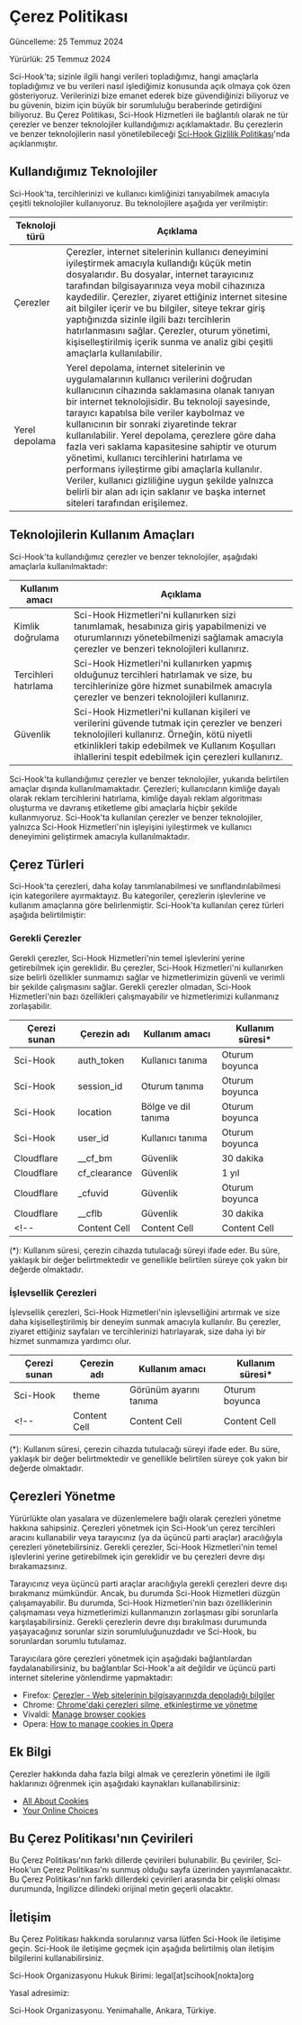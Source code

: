 # Çerez Politikası

Güncelleme: 25 Temmuz 2024

Yürürlük: 25 Temmuz 2024

Sci-Hook'ta; sizinle ilgili hangi verileri topladığımız, hangi amaçlarla topladığımız ve bu verileri nasıl işlediğimiz konusunda açık olmaya çok özen gösteriyoruz. Verilerinizi bize emanet ederek bize güvendiğinizi biliyoruz ve bu güvenin, bizim için büyük bir sorumluluğu beraberinde getirdiğini biliyoruz. Bu Çerez Politikası, Sci-Hook Hizmetleri ile bağlantılı olarak ne tür çerezler ve benzer teknolojiler kullandığımızı açıklamaktadır. Bu çerezlerin ve benzer teknolojilerin nasıl yönetilebileceği [Sci-Hook Gizlilik Politikası](https://policies.scihook.org/privacy-policy)'nda açıklanmıştır.

## Kullandığımız Teknolojiler

Sci-Hook'ta, tercihlerinizi ve kullanıcı kimliğinizi tanıyabilmek amacıyla çeşitli teknolojiler kullanıyoruz. Bu teknolojilere aşağıda yer verilmiştir:

| Teknoloji türü  | Açıklama |
| ------------- | ------------- |
| Çerezler  | Çerezler, internet sitelerinin kullanıcı deneyimini iyileştirmek amacıyla kullandığı küçük metin dosyalarıdır. Bu dosyalar, internet tarayıcınız tarafından bilgisayarınıza veya mobil cihazınıza kaydedilir. Çerezler, ziyaret ettiğiniz internet sitesine ait bilgiler içerir ve bu bilgiler, siteye tekrar giriş yaptığınızda sizinle ilgili bazı tercihlerin hatırlanmasını sağlar. Çerezler, oturum yönetimi, kişiselleştirilmiş içerik sunma ve analiz gibi çeşitli amaçlarla kullanılabilir.  |
| Yerel depolama  | Yerel depolama, internet sitelerinin ve uygulamalarının kullanıcı verilerini doğrudan kullanıcının cihazında saklamasına olanak tanıyan bir internet teknolojisidir. Bu teknoloji sayesinde, tarayıcı kapatılsa bile veriler kaybolmaz ve kullanıcının bir sonraki ziyaretinde tekrar kullanılabilir. Yerel depolama, çerezlere göre daha fazla veri saklama kapasitesine sahiptir ve oturum yönetimi, kullanıcı tercihlerini hatırlama ve performans iyileştirme gibi amaçlarla kullanılır. Veriler, kullanıcı gizliliğine uygun şekilde yalnızca belirli bir alan adı için saklanır ve başka internet siteleri tarafından erişilemez.  |

## Teknolojilerin Kullanım Amaçları

Sci-Hook'ta kullandığımız çerezler ve benzer teknolojiler, aşağıdaki amaçlarla kullanılmaktadır:

| Kullanım amacı  | Açıklama |
| ------------- | ------------- |
| Kimlik doğrulama  | Sci-Hook Hizmetleri'ni kullanırken sizi tanımlamak, hesabınıza giriş yapabilmenizi ve oturumlarınızı yönetebilmenizi sağlamak amacıyla çerezler ve benzeri teknolojileri kullanırız.  |
| Tercihleri hatırlama  | Sci-Hook Hizmetleri'ni kullanırken yapmış olduğunuz tercihleri hatırlamak ve size, bu tercihlerinize göre hizmet sunabilmek amacıyla çerezler ve benzeri teknolojileri kullanırız.  |
| Güvenlik  | Sci-Hook Hizmetleri'ni kullanan kişileri ve verilerini güvende tutmak için çerezler ve benzeri teknolojileri kullanırız. Örneğin, kötü niyetli etkinlikleri takip edebilmek ve Kullanım Koşulları ihlallerini tespit edebilmek için çerezleri kullanırız. |

Sci-Hook'ta kullandığımız çerezler ve benzer teknolojiler, yukarıda belirtilen amaçlar dışında kullanılmamaktadır. Çerezleri; kullanıcıların kimliğe dayalı olarak reklam tercihlerini hatırlama, kimliğe dayalı reklam algoritması oluşturma ve davranış etiketleme gibi amaçlarla hiçbir şekilde kullanmıyoruz. Sci-Hook'ta kullanılan çerezler ve benzer teknolojiler, yalnızca Sci-Hook Hizmetleri'nin işleyişini iyileştirmek ve kullanıcı deneyimini geliştirmek amacıyla kullanılmaktadır.

## Çerez Türleri

Sci-Hook'ta çerezleri, daha kolay tanımlanabilmesi ve sınıflandırılabilmesi için kategorilere ayırmaktayız. Bu kategoriler, çerezlerin işlevlerine ve kullanım amaçlarına göre belirlenmiştir. Sci-Hook'ta kullanılan çerez türleri aşağıda belirtilmiştir:

### Gerekli Çerezler

Gerekli çerezler, Sci-Hook Hizmetleri'nin temel işlevlerini yerine getirebilmek için gereklidir. Bu çerezler, Sci-Hook Hizmetleri'ni kullanırken size belirli özellikler sunmamızı sağlar ve hizmetlerimizin güvenli ve verimli bir şekilde çalışmasını sağlar. Gerekli çerezler olmadan, Sci-Hook Hizmetleri'nin bazı özellikleri çalışmayabilir ve hizmetlerimizi kullanmanız zorlaşabilir.

| Çerezi sunan  | Çerezin adı | Kullanım amacı  | Kullanım süresi* | 
| ------------- | ------------- | ------------- | ------------- |
| Sci-Hook  | auth_token  | Kullanıcı tanıma  | Oturum boyunca  |
| Sci-Hook  | session_id  | Oturum tanıma  | Oturum boyunca  |
| Sci-Hook  | location  | Bölge ve dil tanıma  | Oturum boyunca  |
| Sci-Hook  | user_id  | Kullanıcı tanıma  | Oturum boyunca  |
| Cloudflare  | __cf_bm  | Güvenlik  | 30 dakika  |
| Cloudflare  | cf_clearance  | Güvenlik  | 1 yıl  |
| Cloudflare  | _cfuvid  | Güvenlik  | Oturum boyunca  |
| Cloudflare  | __cflb  | Güvenlik  | 30 dakika  |
<!-- | Content Cell  | Content Cell  | Content Cell  | Content Cell  | -->

(*): Kullanım süresi, çerezin cihazda tutulacağı süreyi ifade eder. Bu süre, yaklaşık bir değer belirtmektedir ve genellikle belirtilen süreye çok yakın bir değerde olmaktadır.

### İşlevsellik Çerezleri

İşlevsellik çerezleri, Sci-Hook Hizmetleri'nin işlevselliğini artırmak ve size daha kişiselleştirilmiş bir deneyim sunmak amacıyla kullanılır. Bu çerezler, ziyaret ettiğiniz sayfaları ve tercihlerinizi hatırlayarak, size daha iyi bir hizmet sunmamıza yardımcı olur.

| Çerezi sunan  | Çerezin adı | Kullanım amacı  | Kullanım süresi* | 
| ------------- | ------------- | ------------- | ------------- |
| Sci-Hook  | theme  | Görünüm ayarını tanıma  | Oturum boyunca  |
<!-- | Content Cell  | Content Cell  | Content Cell  | Content Cell  | -->

(*): Kullanım süresi, çerezin cihazda tutulacağı süreyi ifade eder. Bu süre, yaklaşık bir değer belirtmektedir ve genellikle belirtilen süreye çok yakın bir değerde olmaktadır.

<!-- ### Analiz ve Performans Çerezleri

Analiz ve performans çerezleri, Sci-Hook Hizmetleri'nin performansını ölçmek, hizmetlerimizi geliştirmek ve kullanıcı deneyimini iyileştirmek amacıyla kullanılır. Bu çerezler, ziyaretçi trafiğini analiz etmek, hangi sayfaların en çok ziyaret edildiğini belirlemek ve hata ayıklama gibi işlemleri gerçekleştirmek için kullanılır.

| Çerezi sunan  | Çerezin adı | Kullanım amacı  | Kullanım süresi* | 
| ------------- | ------------- | ------------- | ------------- |
| Content Cell  | Content Cell  | Content Cell  | Content Cell  |
| Content Cell  | Content Cell  | Content Cell  | Content Cell  |

(*): Kullanım süresi, çerezin cihazda tutulacağı süreyi ifade eder. Bu süre, yaklaşık bir değer belirtmektedir ve genellikle belirtilen süreye çok yakın bir değerde olmaktadır. -->

## Çerezleri Yönetme

Yürürlükte olan yasalara ve düzenlemelere bağlı olarak çerezleri yönetme hakkına sahipsiniz. Çerezleri yönetmek için Sci-Hook'un çerez tercihleri aracını kullanabilir veya tarayıcınız (ya da üçüncü parti araçlar) aracılığıyla çerezleri yönetebilirsiniz. Gerekli çerezler, Sci-Hook Hizmetleri'nin temel işlevlerini yerine getirebilmek için gereklidir ve bu çerezleri devre dışı bırakamazsınız.

Tarayıcınız veya üçüncü parti araçlar aracılığıyla gerekli çerezleri devre dışı bırakmanız mümkündür. Ancak, bu durumda Sci-Hook Hizmetleri düzgün çalışamayabilir. Bu durumda, Sci-Hook Hizmetleri'nin bazı özelliklerinin çalışmaması veya hizmetlerimizi kullanmanızın zorlaşması gibi sorunlarla karşılaşabilirsiniz. Gerekli çerezlerin devre dışı bırakılması durumunda yaşayacağınız sorunlar sizin sorumluluğunuzdadır ve Sci-Hook, bu sorunlardan sorumlu tutulamaz.

Tarayıcılara göre çerezleri yönetmek için aşağıdaki bağlantılardan faydalanabilirsiniz, bu bağlantılar Sci-Hook'a ait değildir ve üçüncü parti internet sitelerine yönlendirme yapmaktadır:

+ Firefox: [Çerezler - Web sitelerinin bilgisayarınızda depoladığı bilgiler](https://support.mozilla.org/tr/kb/cerezler-web-sitelerinin-bilgisayarinizda-depoladi)
+ Chrome: [Chrome'daki çerezleri silme, etkinleştirme ve yönetme](https://support.google.com/chrome/answer/95647?hl=tr)
+ Vivaldi: [Manage browser cookies](https://help.vivaldi.com/desktop/privacy/cookies/)
+ Opera: [How to manage cookies in Opera](https://blogs.opera.com/news/2015/08/how-to-manage-cookies-in-opera/)

## Ek Bilgi

Çerezler hakkında daha fazla bilgi almak ve çerezlerin yönetimi ile ilgili haklarınızı öğrenmek için aşağıdaki kaynakları kullanabilirsiniz:

+ [All About Cookies](https://allaboutcookies.org/)
+ [Your Online Choices](https://youronlinechoices.eu/)

## Bu Çerez Politikası'nın Çevirileri

Bu Çerez Politikası'nın farklı dillerde çevirileri bulunabilir. Bu çeviriler, Sci-Hook'un Çerez Politikası'nı sunmuş olduğu sayfa üzerinden yayımlanacaktır. Bu Çerez Politikası'nın farklı dillerdeki çevirileri arasında bir çelişki olması durumunda, İngilizce dilindeki orijinal metin geçerli olacaktır.

## İletişim

Bu Çerez Politikası hakkında sorularınız varsa lütfen Sci-Hook ile iletişime geçin. Sci-Hook ile iletişime geçmek için aşağıda belirtilmiş olan iletişim bilgilerini kullanabilirsiniz.

Sci-Hook Organizasyonu Hukuk Birimi: legal[at]scihook[nokta]org

Yasal adresimiz:

Sci-Hook Organizasyonu. Yenimahalle, Ankara, Türkiye.